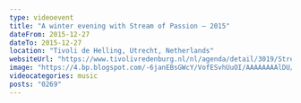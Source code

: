 ```yaml
---
type: videoevent
title: "A winter evening with Stream of Passion — 2015"
dateFrom: 2015-12-27
dateTo: 2015-12-27
location: "Tivoli de Helling, Utrecht, Netherlands"
websiteUrl: "https://www.tivolivredenburg.nl/nl/agenda/detail/3019/Stream_of_Passion"
image: "https://4.bp.blogspot.com/-6janEBsGWcY/VofESvhUuOI/AAAAAAAAlDU/jFOAGHTBU_g/s1600/dsc01613.picasaweb.jpg"
videocategories: music
posts: "0269"
---
```

